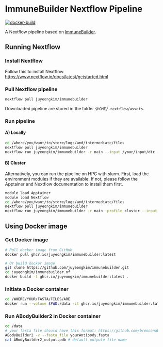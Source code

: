 # ImmuneBuilder Nextflow Pipeline

<!-- badges: start -->
[![docker-build](https://github.com/juyeongkim/ImmuneBuilder.nf/actions/workflows/docker-build.yml/badge.svg)](https://github.com/juyeongkim/ImmuneBuilder.nf/actions/workflows/docker-build.yml)
<!-- badges: end -->

A Nextflow pipeline based on [ImmuneBuilder](https://github.com/brennanaba/ImmuneBuilder).

## Running Nextflow

### Install Nextflow

Follow this to install Nextflow: https://www.nextflow.io/docs/latest/getstarted.html

### Pull Nextflow pipeline

```sh
nextflow pull juyeongkim/immunebuilder
```

Downloaded pipeline are stored in the folder `$HOME/.nextflow/assets`.

### Run pipeline

#### A) Locally

```sh
cd /where/you/want/to/store/logs/and/intermediate/files
nextflow pull juyeongkim/immunebuilder
nextflow run juyeongkim/immunebuilder -r main --input /your/input/dir --output /your/output/dir
```


#### B) Cluster

Alternatively, you can run the pipeline on HPC with slurm. First, load the environment modules if they are available. If not, please follow the Apptainer and Nextflow documentation to install them first.

```sh
module load Apptainer
module load Nextflow
cd /where/you/want/to/store/logs/and/intermediate/files
nextflow pull juyeongkim/immunebuilder
nextflow run juyeongkim/immunebuilder -r main -profile cluster --input /your/input/dir --output /your/output/dir
```


## Using Docker image

### Get Docker image

```sh
# Pull docker image from GitHub
docker pull ghcr.io/juyeongkim/immunebuilder:latest

# Or build docker image
git clone https://github.com/juyeongkim/immunebuilder.git
cd juyeongkim/immunebuilder.nf
docker build -t ghcr.io/juyeongkim/immunebuilder:latest .
```

### Initiate a Docker container

```sh
cd /WHERE/YOUR/FASTA/FILES/ARE
docker run --volume $PWD:/data -it ghcr.io/juyeongkim/immunebuilder:latest
```

### Run ABodyBuilder2 in Docker container

```sh
cd /data
# your fasta file should have this format: https://github.com/brennanaba/ImmuneBuilder/tree/main#fasta-formatting
ABodyBuilder2 -v --fasta_file yourAntibody.fasta
cat ABodyBuilder2_output.pdb # default outpute file name
```
